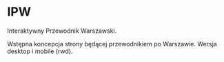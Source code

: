# IPW
Interaktywny Przewodnik Warszawski.

Wstępna koncepcja strony będącej przewodnikiem po Warszawie. Wersja desktop i mobile (rwd).
